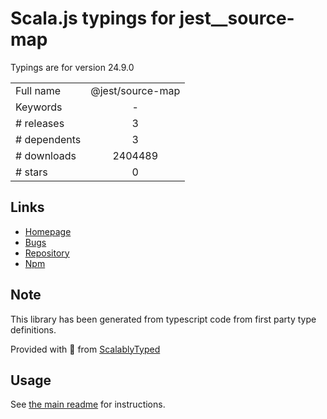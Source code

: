 
# Scala.js typings for jest__source-map

Typings are for version 24.9.0



|                    |                 |
| ------------------ | :-------------: |
| Full name          | @jest/source-map |
| Keywords           | - |
| # releases         | 3 |
| # dependents       | 3 |
| # downloads        | 2404489 |
| # stars            | 0 |

## Links
- [Homepage](https://github.com/facebook/jest#readme)
- [Bugs](https://github.com/facebook/jest/issues)
- [Repository](https://github.com/facebook/jest)
- [Npm](https://www.npmjs.com/package/%40jest%2Fsource-map)
    


## Note
This library has been generated from typescript code from first party type definitions.

Provided with :purple_heart: from [ScalablyTyped](https://github.com/oyvindberg/ScalablyTyped)

## Usage
See [the main readme](../../readme.md) for instructions.


